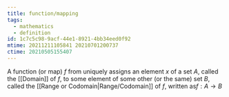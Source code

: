 ```yaml
---
title: function/mapping
tags:
  - mathematics
  - definition
id: 1c7c5c98-9acf-44e1-8921-4bb34eed0f92
mtime: 20211211105841 20210701200737
ctime: 20210505155407
---
```


A function (or map) $f$ from uniquely assigns an element $x$ of a set $A$, called the [[Domain]] of $f$, to some element of some other (or the same) set $B$, called the [[Range or Codomain|Range/Codomain]] of $f$, written as$f:A \rightarrow B$
